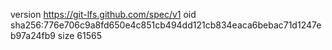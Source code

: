 version https://git-lfs.github.com/spec/v1
oid sha256:776e706c9a8fd650e4c851cb494dd121cb834eaca6bebac71d1247eb97a24fb9
size 61565
